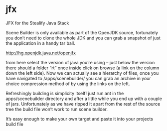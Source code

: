 # jfx
JFX for the Stealify Java Stack

Scene Builder is only available as part of the OpenJDK source, fortunately you don’t need to clone the whole JDK and you can grab a snapshot of just the application in a handy tar ball.

http://hg.openjdk.java.net/openjfx

from here select the version of java you’re using – just below the version there should a folder “rt” once inside click on browse (a link on the column down the left side).  Now we can actually see a hierarchy of files, once you have navigated to /apps/scenebuilder/ you can grab an archive in your choice compression method of by using the links on the left.

Refreshingly building is simplicity itself! just run ant in the apps/scenebuilder directory and after a little while you end up with a couple of jars.  Unfortunately as we have ripped it apart from the rest of the source tree the build file won’t work to run scene builder.

It’s easy enough to make your own target and paste it into your projects build file

  <property name="sbpath" location="../scenebuilder/apps/scenebuilder"/>

  <target name="edit-gui"
          description="run javafx scene builder">
    <java fork="true" 
          classname="com.oracle.javafx.scenebuilder.app.SceneBuilderApp"
          >
      <arg value="${src}/main-ui.fxml"/>
      <classpath>
        <pathelement location="${sbpath}/SceneBuilderApp/dist/SceneBuilderApp.jar"/>
        <pathelement location="${sbpath}/SceneBuilderKit/dist/SceneBuilderKit.jar"/>
      </classpath>
    </java>      
  </target>
